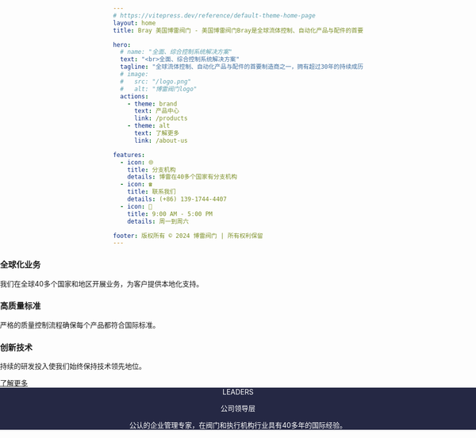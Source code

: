 ```yaml
---
# https://vitepress.dev/reference/default-theme-home-page
layout: home
title: Bray 美国博雷阀门 - 美国博雷阀门Bray是全球流体控制、自动化产品与配件的首要制造商之一，拥有超过30年的持续成功历程，并在逾40个国家和地区开展业务运营。

hero:
  # name: "全面、综合控制系统解决方案"
  text: "<br>全面、综合控制系统解决方案"
  tagline: "全球流体控制、自动化产品与配件的首要制造商之一，拥有超过30年的持续成历程，并在世界各地逾40个国家和地区开展业务运营。<br><br>"
  # image:
  #   src: "/logo.png"
  #   alt: "博雷阀门logo"
  actions:
    - theme: brand
      text: 产品中心
      link: /products
    - theme: alt
      text: 了解更多
      link: /about-us

features:
  - icon: 🌐
    title: 分支机构
    details: 博雷在40多个国家有分支机构
  - icon: ☎️
    title: 联系我们
    details: (+86) 139-1744-4407
  - icon: 📮
    title: 9:00 AM - 5:00 PM
    details: 周一到周六

footer: 版权所有 © 2024 博雷阀门 | 所有权利保留
---
```


<script setup>
import { VPTeamMembers } from 'vitepress/theme'

const members = [
  {
    avatar: '/team/leader.jpg',
    name: 'William Sterling',
    title: '创始人、CEO兼主席'
  }
]
</script>

<div class="full-width-container">
  <div class="mt-8 py-10 bg-gray-100 dark:bg-gray-800">
    <div class="container mx-auto px-4">
      <div class="flex flex-wrap justify-center">
        <div class="w-full md:w-1/2 lg:w-1/3 p-4">
          <div class="bg-white dark:bg-gray-700 rounded-lg shadow-md p-6 transition-all hover:shadow-lg">
            <div class="i-carbon-globe text-primary mb-4"></div>
            <h3 class="text-lg font-bold mb-2">全球化业务</h3>
            <p class="text-gray-600 dark:text-gray-300">我们在全球40多个国家和地区开展业务，为客户提供本地化支持。</p>
          </div>
        </div>
        <div class="w-full md:w-1/2 lg:w-1/3 p-4">
          <div class="bg-white dark:bg-gray-700 rounded-lg shadow-md p-6 transition-all hover:shadow-lg">
            <div class="i-carbon-task text-primary mb-4"></div>
            <h3 class="text-lg font-bold mb-2">高质量标准</h3>
            <p class="text-gray-600 dark:text-gray-300">严格的质量控制流程确保每个产品都符合国际标准。</p>
          </div>
        </div>
        <div class="w-full md:w-1/2 lg:w-1/3 p-4">
          <div class="bg-white dark:bg-gray-700 rounded-lg shadow-md p-6 transition-all hover:shadow-lg">
            <div class="i-carbon-innovation text-primary mb-4"></div>
            <h3 class="text-lg font-bold mb-2">创新技术</h3>
            <p class="text-gray-600 dark:text-gray-300">持续的研发投入使我们始终保持技术领先地位。</p>
          </div>
        </div>
      </div>
      <div class="text-center mt-8">
        <a href="/about-us" class="btn btn-primary inline-block">了解更多</a>
      </div>
    </div>
  </div>
</div>

<div class="team-container full-width-container">
  <div class="team-container-overlay py-12">
    <div class="team-description text-sm font-bold">LEADERS</div>
    <p class="team-description text-4xl font-bold">公司领导层</p>
    <p class="team-description text-sm mx-auto">公认的企业管理专家，在阀门和执行机构行业具有40多年的国际经验。</p>
    <VPTeamMembers size="medium" :members="members" />
  </div>
</div>

<style>
.team-container {
  text-align: center;
  background: url('home-leader.jpg') no-repeat fixed 0 0 / cover;
  color: white;
}
.team-container-overlay {
  background: rgb(7, 11, 43, 0.88);
}
.VPTeamMembers {
  display: flex;
  justify-content: center;
}
.VPTeamMembers .profile {
  background: transparent;
}
.VPTeamMembers .profile .avatar {
  width: 160px !important;
  height: 160px !important;
}

/* 全宽容器样式 - 突破vp-doc限制 */
.full-width-container {
  width: 100vw;
  position: relative;
  left: 50%;
  right: 50%;
  margin-left: -50vw;
  margin-right: -50vw;
}
</style>
